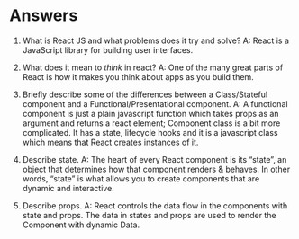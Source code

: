 # Answers

1.  What is React JS and what problems does it try and solve?
A:  React is a JavaScript library for building user interfaces.

1.  What does it mean to _think_ in react?
    A: One of the many great parts of React is how it makes you think about apps as you build them. 

1.  Briefly describe some of the differences between a Class/Stateful component and a Functional/Presentational component.
    A: A functional component is just a plain javascript function which takes props as an argument and returns a react element;
       Component class is a bit more complicated. It has a state, lifecycle hooks and it is a javascript class which means that React creates instances of it.

1.  Describe state.
    A: The heart of every React component is its “state”, an object that determines how that component renders & behaves. In other words, “state” is what allows you to create components that are dynamic and interactive.

1.  Describe props.
    A: React controls the data flow in the components with state and props. The data in states and props are used to render the Component with dynamic Data.
